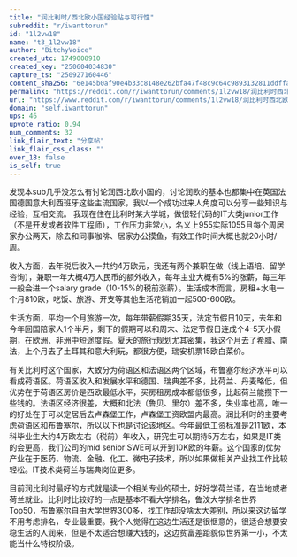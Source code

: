 ```yaml
---
title: "润比利时/西北欧小国经验贴与可行性"
subreddit: "r/iwanttorun"
id: "1l2vw18"
name: "t3_1l2vw18"
author: "BitchyVoice"
created_utc: 1749008910
created_key: "250604034830"
capture_ts: "250927160446"
content_sha256: "6e145b0af90e4b33c8148e262bfa47f48c9c64c9893132811ddffab8a36c7dc0"
permalink: "https://reddit.com/r/iwanttorun/comments/1l2vw18/润比利时西北欧小国经验贴与可行性/"
url: "https://www.reddit.com/r/iwanttorun/comments/1l2vw18/润比利时西北欧小国经验贴与可行性/"
domain: "self.iwanttorun"
ups: 46
upvote_ratio: 0.94
num_comments: 32
link_flair_text: "分享帖"
link_flair_css_class: ""
over_18: false
is_self: true
---
```


发现本sub几乎没怎么有讨论润西北欧小国的，讨论润欧的基本也都集中在英国法国德国意大利西班牙这些主流国家，我以一个成功过来人角度可以分享一些知识与经验，互相交流。
我现在住在比利时某大学城，做很轻代码的IT大类junior工作（不是开发或者软件工程师），工作压力非常小，名义上955实际1055且每个周居家办公两天，除去和同事咖啡、居家办公摸鱼，有效工作时间大概也就20小时/周。

收入方面，去年税后收入一共约4万欧元，我还有两个兼职在做（线上语培、留学咨询），兼职一年大概4万人民币的额外收入，每年主业大概有5%的涨薪，每三年一般会进一个salary
grade（10-15%的税前涨薪）。生活成本而言，房租+水电一个月810欧，吃饭、旅游、开支等其他生活花销加一起500-600欧。

生活方面，平均一个月旅游一次，每年带薪假期35天，法定节假日10天，去年和今年回国陪家人1个半月，剩下的假期可以和周末、法定节假日连成个4-5天小假期，在欧洲、非洲中短途度假。夏天的旅行规划尤其密集，我这个月去了希腊、南法，上个月去了土耳其和意大利玩，都很方便，瑞安机票15欧白菜价。

有关比利时这个国家，大致分为荷语区和法语区两个区域，布鲁塞尔经济水平可以看成荷语区。荷语区收入和发展水平和德国、瑞典差不多，比荷兰、丹麦略低，但优势在于荷语区房价是西欧最低水平，买房租房成本都低很多，比起荷兰能攒下一些钱的。法语区经济很差，大概和北法（鲁贝、里尔）差不多，失业率也高，唯一的好处在于可以定居后去卢森堡工作，卢森堡工资欧盟内最高。润比利时的主要考虑荷语区和布鲁塞尔，所以以下也是讨论该地区。今年最低工资标准是2111欧，本科毕业生大约4万欧左右（税前）年收入，研究生可以期待5万左右，如果是IT类的会更高，我们公司的mid
senior
SWE可以开到10K欧的年薪。这个国家的优势产业在于医药、物流、金融、化工、微电子技术，所以如果做相关产业找工作比较轻松。IT技术类荷兰与瑞典岗位更多。

目前润比利时最好的方式就是读一个相关专业的硕士，好好学荷兰语，在当地或者荷兰就业。比利时比较好的一点是基本不看大学排名，鲁汶大学排名世界Top50，布鲁塞尔自由大学世界300多，找工作却没啥太大差别，所以来这边留学不用考虑排名，专业最重要。我个人觉得在这边生活还是很惬意的，很适合想要安稳生活的人润来，但是不太适合想赚大钱的，这边贫富差距貌似世界第一小，不太能当什么特权阶级。
